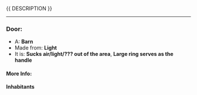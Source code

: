 {{ DESCRIPTION }}

---

### Door:

* A: **Barn**
* Made from: **Light**
* It is: **Sucks air/light/??? out of the area**, **Large ring serves as the handle**

#### More Info:

#### Inhabitants

